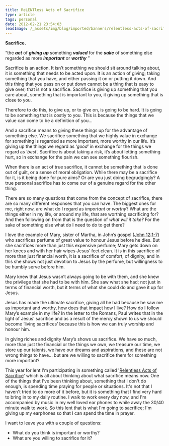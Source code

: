 ```yaml
---
title: ReLENTless Acts of Sacrifice
type: article
tags: personal
date: 2012-02-21 23:54:03
leadImage: /_assets/img/blog/imported/banners/relentless-acts-of-sacrifice.jpg
---
```

<p>
 <b>Sacrifice.</b></p>
<p>
 &ldquo;the <b><i>act</i></b> of <b><i>giving up</i></b> something <b><i>valued</i></b> for the <b><i>sake</i></b> of something else regarded as more <b><i>important</i></b> or <b><i>worthy</i></b> &rdquo;</p>
<p>
 Sacrifice is an action. It isn&rsquo;t something we should sit around talking about, it is something that needs to be acted upon. It is an action of giving; taking something that you have, and either passing it on or putting it down. And this thing that you pass on or put down cannot be a thing that is easy to give over; that is not a sacrifice. Sacrifice is giving up something that you care about, something that is important to you, it giving up something that is close to you.</p>
<p class="p1">
 Therefore to do this, to give up, or to give on, is going to be hard. It is going to be something that is costly to you. This is because the things that we value can come to be a definition of you...</p>
<p class="p1">
 And a sacrifice means to giving these things up for the advantage of something else. We sacrifice something that we highly value in exchange for something is regarded as more important, more worthy in our life. It&rsquo;s giving up the things we regard as &lsquo;<i>good</i>&rsquo; in exchange for the things we regard as &lsquo;<i>best</i>&rsquo;. Sacrifice is about taking a risk, it&rsquo;s about letting something hurt, so in exchange for the pain we can see something flourish.</p>
<p class="p1">
 When there is an act of true sacrifice, it cannot be something that is done out of guilt, or a sense of moral obligation. While there may be a sacrifice for it, is it being done for pure aims? Or are you just doing begrudgingly? A true personal sacrifice has to come our of a genuine regard for the other thing.</p>
<p class="p1">
 There are so many questions that come from the concept of sacrifice, there are so many different responses that you can have. The biggest ones for me, right now, are what do I regard as <i>important</i> or <i>worthy</i>? What are the things either in my life, or around my life, that are worthing sacrificing for? And then following on from that is the question of <i>what will it take?</i> For the sake of something else what do I need to do to get there?</p>
<p class="p1">
 I love the example of Mary, sister of Martha, in John&rsquo;s gospel (<a href="http://www.esvbible.org/search/John+12:1-7/" target="_blank">John 12:1-7</a>) who sacrifices perfume of great value to honour Jesus before he dies. But she sacrifices more than just this expensive perfume; Mary gets down on her knees and with her hair wipes Jesus&rsquo; feet clean. It is in this sacrifice of more than just financial worth, it is a sacrifice of comfort, of dignity, and in this she shows not just devotion to Jesus by the perfume, but willingness to be humbly serve before him.</p>
<p class="p1">
 Mary knew that Jesus wasn&rsquo;t always going to be with them, and she knew the privilege that she had to be with him. She saw what she had; not just in terms of financial worth, but it terms of what she could do and gave it up for Jesus.</p>
<p class="p1">
 Jesus has made the ultimate sacrifice, giving all he had because he saw me as important and worthy, how does that impact how I live? How do I follow Mary&rsquo;s example in my life? In the letter to the Romans, Paul writes that in the light of Jesus&rsquo; sacrifice and as a result of the mercy shown to us we should become &lsquo;living sacrifices&rsquo; because this is how we can truly worship and honour him.</p>
<p class="p2">
 In giving riches and dignity Mary&rsquo;s shows us sacrifice. We have so much, more than just the financial or the things we own, we treasure our time, we store up our talents, we have our dreams and aspirations, and these are not wrong things to have... but are we willing to sacrifice them for something more important?</p>
<p class="p2">
 This year for lent I&#39;m participating in something called &#39;<a href="http://www.worldvisionacts.org/challenges/prepare-for-lent-what-are-you-willing-to-sacrifice" target="_blank"><span class="s4">Relentless Acts of Sacrifice</span></a>&#39; which is all about thinking about what sacrifice means now. One of the things that I&#39;ve been thinking about, something that I don&#39;t do enough, is spending time praying for people or situations. It&#39;s not that I haven&#39;t tried&nbsp;to do more of it before, but it is something that I find very hard to bring in to my daily routine. I walk to work every day now, and I&#39;m accompanied by music in my well loved ear phones to while away the 30/40 minute walk to work. So this lent that is what I&#39;m going to sacrifice; I&#39;m giving up my earphones so that I can spend the time in prayer.</p>
<p class="p2">
 I want to leave you with a couple of questions:</p>
<ul class="ul1">
 <li class="li2">
  What do you think is important or worthy?</li>
 <li class="li2">
  What are you willing to sacrifice for it?</li>
</ul>

